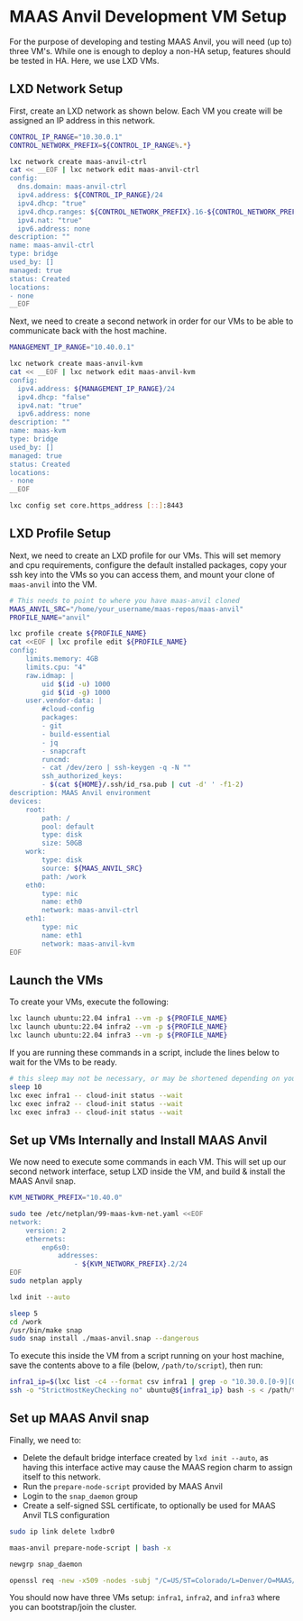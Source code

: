 # MAAS Anvil Development VM Setup

For the purpose of developing and testing MAAS Anvil, you will need (up to) three VM's. While one is enough to deploy a non-HA setup, features should be tested in HA. Here, we use LXD VMs.

## LXD Network Setup

First, create an LXD network as shown below. Each VM you create will be assigned an IP address in this network.

```bash
CONTROL_IP_RANGE="10.30.0.1"
CONTROL_NETWORK_PREFIX=${CONTROL_IP_RANGE%.*}

lxc network create maas-anvil-ctrl
cat << __EOF | lxc network edit maas-anvil-ctrl
config:
  dns.domain: maas-anvil-ctrl
  ipv4.address: ${CONTROL_IP_RANGE}/24
  ipv4.dhcp: "true"
  ipv4.dhcp.ranges: ${CONTROL_NETWORK_PREFIX}.16-${CONTROL_NETWORK_PREFIX}.31
  ipv4.nat: "true"
  ipv6.address: none
description: ""
name: maas-anvil-ctrl
type: bridge
used_by: []
managed: true
status: Created
locations:
- none
__EOF
```

Next, we need to create a second network in order for our VMs to be able to communicate back with the host machine.

```bash
MANAGEMENT_IP_RANGE="10.40.0.1"

lxc network create maas-anvil-kvm
cat << __EOF | lxc network edit maas-anvil-kvm
config:
  ipv4.address: ${MANAGEMENT_IP_RANGE}/24
  ipv4.dhcp: "false"
  ipv4.nat: "true"
  ipv6.address: none
description: ""
name: maas-kvm
type: bridge
used_by: []
managed: true
status: Created
locations:
- none
__EOF

lxc config set core.https_address [::]:8443
```

## LXD Profile Setup

Next, we need to create an LXD profile for our VMs. This will set memory and cpu requirements, configure the default installed packages, copy your ssh key into the VMs so you can access them, and mount your clone of `maas-anvil` into the VM.

```bash
# This needs to point to where you have maas-anvil cloned
MAAS_ANVIL_SRC="/home/your_username/maas-repos/maas-anvil"
PROFILE_NAME="anvil"

lxc profile create ${PROFILE_NAME}
cat <<EOF | lxc profile edit ${PROFILE_NAME}
config:
    limits.memory: 4GB
    limits.cpu: "4"
    raw.idmap: |
        uid $(id -u) 1000
        gid $(id -g) 1000
    user.vendor-data: |
        #cloud-config
        packages:
        - git
        - build-essential
        - jq
        - snapcraft
        runcmd:
        - cat /dev/zero | ssh-keygen -q -N ""
        ssh_authorized_keys:
        - $(cat ${HOME}/.ssh/id_rsa.pub | cut -d' ' -f1-2)
description: MAAS Anvil environment
devices:
    root:
        path: /
        pool: default
        type: disk
        size: 50GB
    work:
        type: disk
        source: ${MAAS_ANVIL_SRC}
        path: /work
    eth0:
        type: nic
        name: eth0
        network: maas-anvil-ctrl
    eth1:
        type: nic
        name: eth1
        network: maas-anvil-kvm
EOF
```

## Launch the VMs

To create your VMs, execute the following:

```bash
lxc launch ubuntu:22.04 infra1 --vm -p ${PROFILE_NAME}
lxc launch ubuntu:22.04 infra2 --vm -p ${PROFILE_NAME}
lxc launch ubuntu:22.04 infra3 --vm -p ${PROFILE_NAME}
```

If you are running these commands in a script, include the lines below to wait for the VMs to be ready.

```bash
# this sleep may not be necessary, or may be shortened depending on your system
sleep 10
lxc exec infra1 -- cloud-init status --wait
lxc exec infra2 -- cloud-init status --wait
lxc exec infra3 -- cloud-init status --wait
```

## Set up VMs Internally and Install MAAS Anvil

We now need to execute some commands in each VM. This will set up our second network interface, setup LXD inside the VM, and build & install the MAAS Anvil snap.

```bash
KVM_NETWORK_PREFIX="10.40.0"

sudo tee /etc/netplan/99-maas-kvm-net.yaml <<EOF
network:
    version: 2
    ethernets:
        enp6s0:
            addresses:
                - ${KVM_NETWORK_PREFIX}.2/24
EOF
sudo netplan apply

lxd init --auto

sleep 5
cd /work
/usr/bin/make snap
sudo snap install ./maas-anvil.snap --dangerous
```

To execute this inside the VM from a script running on your host machine, save the contents above to a file (below, `/path/to/script`), then run:

```bash
infra1_ip=$(lxc list -c4 --format csv infra1 | grep -o "10.30.0.[0-9][0-9]")
ssh -o "StrictHostKeyChecking no" ubuntu@${infra1_ip} bash -s < /path/to/script
```

## Set up MAAS Anvil snap

Finally, we need to:

- Delete the default bridge interface created by `lxd init --auto`, as having this interface active may cause the MAAS region charm to assign itself to this network.
- Run the `prepare-node-script` provided by MAAS Anvil
- Login to the `snap_daemon` group
- Create a self-signed SSL certificate, to optionally be used for MAAS Anvil TLS configuration

```bash
sudo ip link delete lxdbr0

maas-anvil prepare-node-script | bash -x

newgrp snap_daemon

openssl req -new -x509 -nodes -subj "/C=US/ST=Colorado/L=Denver/O=MAAS/OU=Anvil/CN=infra1.maas-anvil-ctrl" -keyout /home/ubuntu/.config/anvil/key.pem -out /home/ubuntu/.config/anvil/cert.pem -days 3650
```

You should now have three VMs setup: `infra1`, `infra2`, and `infra3` where you can bootstrap/join the cluster.
